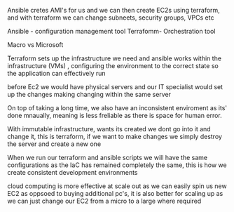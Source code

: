 
Ansible cretes AMI's for us and we can then create EC2s using terraform, and with
terraform we can change subneets, security groups, VPCs etc

Ansible - configuration management tool
Terrafomm- Orchestration tool


Macro vs Microsoft


Terraform sets up the infrastructure we need and ansible works within  the infrastructure (VMs)
, configuring the environment to the correct state so the application can effectively run


before Ec2 we would have physical servers and our IT specialist would set up the changes
making changing within the same server

On top of taking a long time, we also have an inconsistent enviroment as its' done mnaually, meaning is less freliable as there is
space for human error.

With immutable infrastructure, wants its created we dont go into it and change it, this is terraform, if we want to make changes we
simply destroy the server and create a new one


When we run our terraform and ansible scripts we will have the same configurations as the IaC has remained
completely the same, this is how we create consistent development environments


cloud computing is more effective at scale out  as we can easily spin us new EC2 as oppsoed to buying
additional pc's, it is also better for scaling up as we can just change our EC2 from a micro to a large where required
